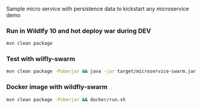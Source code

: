 
Sample micro service with persistence data to kickstart any microservice demo

### Run in Wildlfy 10 and hot deploy war during DEV

```bash
mvn clean package
```

### Test with wilfly-swarm

```bash
mvn clean package -Puberjar && java -jar target/microservice-swarm.jar
```

### Docker image with wildfly-swarm 

```bash
mvn clean package -Puberjar && docker/run.sh
```
